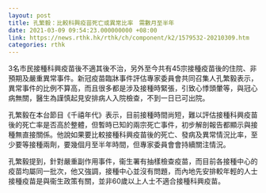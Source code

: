 ```yaml
---
layout: post
title: 孔繁毅：比較科興疫苗死亡或異常比率　需數月至半年
date: 2021-03-09 09:54:23.000000000 +08:00
link: https://news.rthk.hk/rthk/ch/component/k2/1579532-20210309.htm
categories: rthk
---
```


3名市民接種科興疫苗後不適其後不治，另外至今共有45宗接種疫苗後的住院、非預期及嚴重異常事件。新冠疫苗臨牀事件評估專家委員會共同召集人孔繁毅表示，異常事件的比例不算高，而且很多都是涉及接種時緊張，引致心悸頭暈等，與冠心病無關，醫生為謹慎起見安排病人入院檢查，不到一日已可出院。

孔繁毅在本台節目《千禧年代》表示，目前接種時間尚短，難以評估接種科興疫苗後的死亡率是否高於整體，但暫時已知的兩宗死亡事件，初步解剖報告都顯示與接種無直接關係。他說如果要比較接種科興疫苗後的死亡、發病及異常情況比率，至少要等接種兩劑，要幾個月至半年時間，但專家委員會會持續關注情況。

孔繁毅提到，針對嚴重副作用事件，衞生署有抽樣檢查疫苗，而目前各接種中心的疫苗均屬同一批次，他又強調，接種中心並沒有問題，而內地先安排較年輕的人士接種疫苗是與衞生政策有關，並非60歲以上人士不適合接種科興疫苗。
